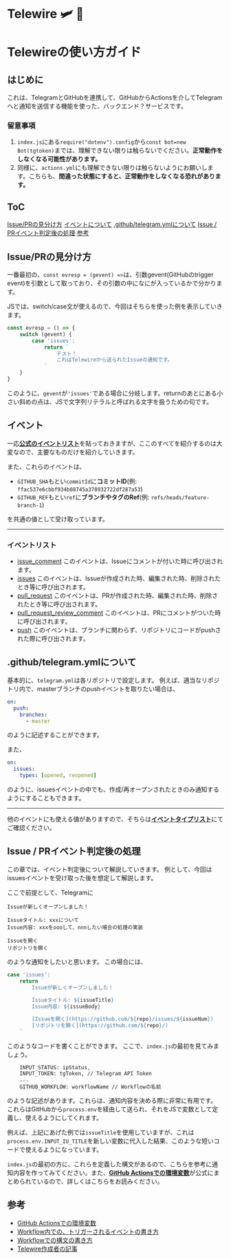 # Telewire 🛩 🌉

# Telewireの使い方ガイド

## はじめに
これは、TelegramとGitHubを連携して、GitHubからActionsを介してTelegramへと通知を送信する機能を使った、バックエンド？サービスです。

### 留意事項

1. `index.js`にある`require("dotenv").config`から`const bot=new Bot(tgtoken)`までは、理解できない限りは触らないでください。**正常動作をしなくなる可能性があります。**
2. 同様に、`actions.yml`にも理解できない限りは触らないようにお願いします。こちらも、**間違った状態にすると、正常動作をしなくなる恐れがあります。**

## ToC
[Issue/PRの見分け方](#how-to-determine-issue-and-pr)
[イベントについて](#event)
[.github/telegram.ymlについて](#telegram-yml)
[Issue / PRイベント判定後の処理](#event-driven)
[参考](#references)

<h2 name="how-to-determine-issue-and-pr">Issue/PRの見分け方</h2>

一番最初の、`const evresp = (gevent) =>`は、引数gevent(GitHubのtrigger event)を引数として取っており、その引数の中になにが入っているかで分かります。

JSでは、switch/case文が使えるので、今回はそちらを使った例を表示していきます。

```javascript
const evresp = () => {
    switch (gevent) {
        case 'issues':
            return `
                テスト！
                これはTelewireから送られたIssueの通知です。
            `
    }
}
```
このように、`gevent`が`'issues'`である場合に分岐します。returnのあとにある小さい斜めの点は、JSで文字列リテラルと呼ばれる文字を扱うための句です。

<h2 name="event">イベント</h2>

一応[**公式のイベントリスト**](https://docs.github.com/en/free-pro-team@latest/actions/reference/events-that-trigger-workflows#webhook-events)を貼っておきますが、ここのすべてを紹介するのは大変なので、主要なものだけを紹介していきます。

また、これらのイベントは、

- `GITHUB_SHA`もとい`commitId`に**コミットID**(例: `ffac537e6cbbf934b08745a378932722df287a53`)
- `GITHUB_REF`もとい`ref`に**ブランチやタグのRef**(例: `refs/heads/feature-branch-1`)

を共通の値として受け取っています。

---

### イベントリスト

- [issue_comment](https://docs.github.com/en/free-pro-team@latest/actions/reference/events-that-trigger-workflows#issue_comment)
  このイベントは、Issueにコメントが付いた時に呼び出されます。
- [issues](https://docs.github.com/en/free-pro-team@latest/actions/reference/events-that-trigger-workflows#issues)
  このイベントは、Issueが作成された時、編集された時、削除されたとき等に呼び出されます。
- [pull_request](https://docs.github.com/en/free-pro-team@latest/actions/reference/events-that-trigger-workflows#pull_request)
  このイベントは、PRが作成された時、編集された時、削除されたとき等に呼び出されます。
- [pull_request_review_comment](https://docs.github.com/en/free-pro-team@latest/actions/reference/events-that-trigger-workflows#pull_request_review_comment)
  このイベントは、PRにコメントがついた時に呼び出されます。
- [push](https://docs.github.com/en/free-pro-team@latest/actions/reference/events-that-trigger-workflows#push)
  このイベントは、ブランチに関わらず、リポジトリにコードがpushされた際に呼び出されます。


<h2 name="telegram-yml">.github/telegram.ymlについて</h2>

基本的に、`telegram.yml`は各リポジトリで設定します。
例えば、適当なリポジトリ内で、masterブランチのpushイベントを取りたい場合は、

```yml
on:
  push:
    branches:
      - master
```

のように記述することができます。

また、

```yml
on:
  issues:
    types: [opened, reopened]
```

のように、issuesイベントの中でも、作成/再オープンされたときのみ通知するようにすることもできます。

---

他のイベントにも使える値がありますので、そちらは[**イベントタイプリスト**](https://docs.github.com/en/free-pro-team@latest/actions/reference/workflow-syntax-for-github-actions#onevent_nametypes)にてご確認ください。


<h2 name="event-driven">Issue / PRイベント判定後の処理</h2>

この章では、イベント判定後について解説していきます。
例として、今回はissuesイベントを受け取った後を想定して解説します。

ここで前提として、Telegramに

```
Issueが新しくオープンしました！

Issueタイトル: xxxについて
Issue内容: xxxをoooして、nnnしたい場合の処理の実装

Issueを開く
リポジトリを開く
```

のような通知をしたいと思います。
この場合には、

```javascript
case 'issues':
    return `
        Issueが新しくオープンしました！
        
        Issueタイトル: ${issueTitle}
        Issue内容: ${issueBody}

        [Issueを開く](https://github.com/${repo}/issues/${issueNum})
        [リポジトリを開く](https://github.com/${repo}/)
    `
```

このようなコードを書くことができます。
ここで、`index.js`の最初を見てみましょう。

```
    INPUT_STATUS: ipStatus, 
    INPUT_TOKEN: tgToken, // Telegram API Token
    ...
    GITHUB_WORKFLOW: workflowName // Workflowの名前
```

のような記述があります。これらは、通知内容を決める際に非常に有用です。
これらはGitHubから`process.env`を経由して送られ、それをJSで変数として定義し、使えるようにしてくれます。

例えば、上記にあげた例では`issueTitle`を使用していますが、これは`process.env.INPUT_IU_TITLE`を新しい変数に代入した結果、このような短いコードで使えるようになっています。

`index.js`の最初の方に、これらを定義した構文があるので、こちらを参考に通知内容を作ってみてください。また、[**GitHub Actionsでの環境変数**](https://docs.github.com/en/free-pro-team@latest/actions/reference/environment-variables)が公式にまとめられているので、詳しくはこちらをお読みください。


<h2 name="references">参考</h2>

- [GitHub Actionsでの環境変数](https://docs.github.com/en/free-pro-team@latest/actions/reference/environment-variables)
- [Workflow内での、トリガーされるイベントの書き方](https://docs.github.com/en/free-pro-team@latest/actions/reference/events-that-trigger-workflows)
- [Workflowでの構文の書き方](https://docs.github.com/en/free-pro-team@latest/actions/reference/workflow-syntax-for-github-actions)
- [Telewire作成者の記事](https://dev.to/gh-campus-experts/connecting-github-to-telegram-with-github-actions-1pbe)
